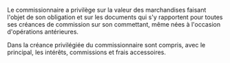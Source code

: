   
 Le commissionnaire a privilège sur la valeur des marchandises faisant l'objet de son obligation et sur les documents qui s'y rapportent pour toutes ses créances de commission sur son commettant, même nées à l'occasion d'opérations antérieures.  

  
 Dans la créance privilégiée du commissionnaire sont compris, avec le principal, les intérêts, commissions et frais accessoires.  
